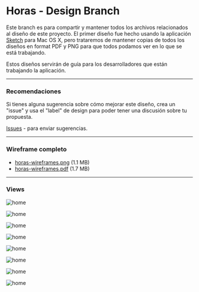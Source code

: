 # Horas - Design Branch
Este branch es para compartir y mantener todos los archivos relacionados al diseño de este proyecto. El primer diseño fue hecho usando la aplicación [Sketch](http://www.bohemiancoding.com/sketch/) para Mac OS X, pero trataremos de mantener copias de todos los diseños en format PDF y PNG para que todos podamos ver en lo que se está trabajando.

Estos diseños servirán de guía para los desarrolladores que están trabajando la aplicación.

---

### Recomendaciones

Si tienes alguna sugerencia sobre cómo mejorar este diseño, crea un "issue" y usa el "label" de design para poder tener una discusión sobre tu propuesta.

[Issues](https://github.com/SoPR/horas/issues/new) - para enviar sugerencias.


---

### Wireframe completo

- [horas-wireframes.png](png/horas-wireframes.png) (1.1 MB)
- [horas-wireframes.pdf](pdf/horas-wireframes.pdf) (1.7 MB)

---

### Views

![home](png/01.png)


![home](png/02.png)


![home](png/03.png)


![home](png/04.png)


![home](png/05.png)


![home](png/06.png)


![home](png/07.png)


![home](png/08.png)